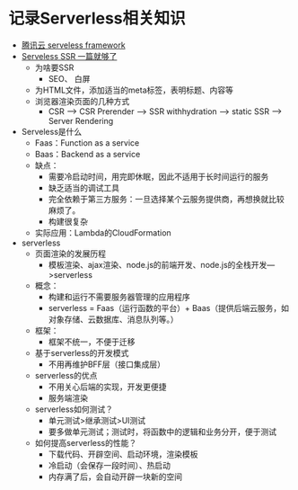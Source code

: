 # 记录Serverless相关知识

* [腾讯云 serveless framework](https://cloud.tencent.com/document/product/1154/40217)
* [Serveless SSR 一篇就够了](https://mp.weixin.qq.com/s/xcxoCUzzruVSm15TLLOs-Q)
    * 为啥要SSR
        * SEO、 白屏
    * 为HTML文件，添加适当的meta标签，表明标题、内容等
    * 浏览器渲染页面的几种方式
        * CSR —> CSR Prerender —> SSR withhydration —> static SSR  —> Server Rendering
* Serveless是什么
    * Faas：Function as a service
    * Baas：Backend as a service
    * 缺点：
        * 需要冷启动时间，用完即休眠，因此不适用于长时间运行的服务
        * 缺乏适当的调试工具
        * 完全依赖于第三方服务：一旦选择某个云服务提供商，再想换就比较麻烦了。
        * 构建很复杂
    * 实际应用：Lambda的CloudFormation
* serverless
    * 页面渲染的发展历程
        * 模板渲染、ajax渲染、node.js的前端开发、node.js的全栈开发—>serverless
    * 概念：
        * 构建和运行不需要服务器管理的应用程序
        * serverless = Faas（运行函数的平台）+ Baas（提供后端云服务，如对象存储、云数据库、消息队列等。）
    * 框架：
        * 框架不统一，不便于迁移
    * 基于serverless的开发模式
        * 不用再维护BFF层（接口集成层）
    * serverless的优点
        * 不用关心后端的实现，开发更便捷
        * 服务端渲染
    * serverless如何测试？
        * 单元测试>继承测试>UI测试
        * 要多做单元测试；测试时，将函数中的逻辑和业务分开，便于测试
    * 如何提高serverless的性能？
        * 下载代码、开辟空间、启动环境，渲染模板
        * 冷启动（会保存一段时间）、热启动
        * 内存满了后，会自动开辟一块新的空间